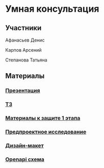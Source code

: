 # Умная консультация
## Участники
Афанасьев Денис

Карпов Арсений

Степанова Татьяна


## Материалы
### [Презентация](https://docs.google.com/presentation/d/1jyepnogX1V9U3t21Mw1kvWYlQoRUdQbl/edit#slide=id.p1)
### [ТЗ](https://docs.google.com/document/d/1NmVuuxW6C50SrBg4LYR08Gsj7H_YJaWy/edit?rtpof=true)
### [Материалы к защите 1 этапа](https://docs.google.com/document/d/1rO7nhgOL_VYtK1WS84pXaaSuB9F1gi3RBciC17VZEJM/edit?tab=t.0#heading=h.k8jotupw3fvi)
### [Предпроектное исследование](https://docs.google.com/document/d/12iSQEABTtpENQ89BMYV3fmW4y1BTti-JM0PJS5ertLc/edit?tab=t.0#heading=h.bi94nhukeak5)
### [Дизайн-макет](https://www.figma.com/design/jZBLXHSDa2AhXzLbOjfinF/Clever-consultation?m=auto&t=3bYe6LRmaT0qOSBo-1)
### [Openapi схема](https://pastebin.com/cnqLdRfd)
